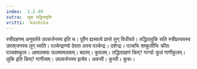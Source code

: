 ```yaml
---
index:  1.2.49
sutra:  लुक् तद्धितलुकि
vritti:  kashika 
---
```


स्त्रीग्रहणम् अनुवर्तते उपसर्जनस्य इति च। पूर्वेण ह्यस्वत्वे प्राप्ते लुग् विधीयते। तद्धितलुकि सति स्त्रीप्रत्ययस्य उपस्र्जनस्य लुग् भवति। पञ्चेन्द्राण्यो देवता अस्य पञ्चेन्द्रः। दशेन्द्रः। पञ्चभिः शष्कुलीभिः क्रीतः पञ्चशष्कुलः। आमलक्याः फलमामलकम्। बदरम्। कुवलम्। तद्धितग्रहणं किम्? गार्ग्याः कुलं गार्गीकुलम्। लुकि इति किम्? गार्गीत्वम्। उपसर्जनस्य इत्येव। अवन्ती। कुन्ती। कुरूः।

